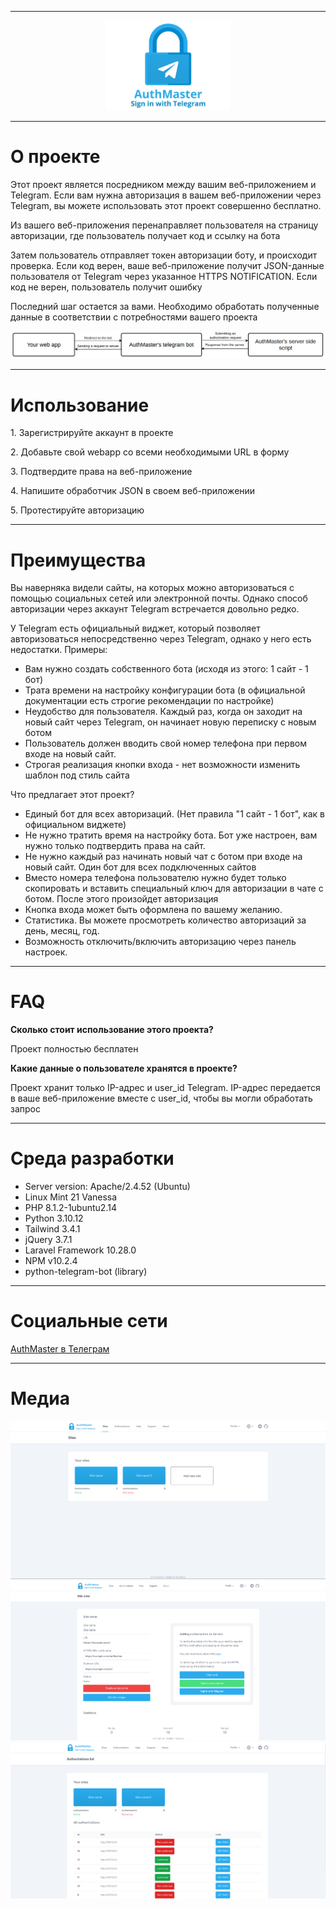 <hr>

<p align="center">
    <img src="https://github.com/VladimirKostikov/authmaster-telegram-authorization/blob/main/docs/logo.jpg?raw=true" width="200">
</p>

<hr>

<h1>О проекте</h1>

<p> Этот проект является посредником между вашим веб-приложением и Telegram. Если вам нужна авторизация в вашем веб-приложении через Telegram, вы можете использовать этот проект совершенно бесплатно.</p>

<p>Из вашего веб-приложения перенаправляет пользователя на страницу авторизации, где пользователь получает код и ссылку на бота</p>

<p>Затем пользователь отправляет токен авторизации боту, и происходит проверка. Если код верен, ваше веб-приложение получит JSON-данные пользователя от Telegram через указанное HTTPS NOTIFICATION. Если код не верен, пользователь получит ошибку</p>

<p>Последний шаг остается за вами. Необходимо обработать полученные данные в соответствии с потребностями вашего проекта</p>

<p align="center">
    <img src="https://github.com/VladimirKostikov/authmaster-telegram-authorization/blob/main/docs/scheme.png?raw=true">
</p>

<hr>

<h1>Использование</h1>

<p>1. Зарегистрируйте аккаунт в проекте</p>
<p>2. Добавьте свой webapp со всеми необходимыми URL в форму</p>
<p>3. Подтвердите права на веб-приложение</p> 
<p>4. Напишите обработчик JSON в своем веб-приложении</p> 
<p>5. Протестируйте авторизацию</p> 

<hr>


<h1>Преимущества</h1>



<p>
    Вы наверняка видели сайты, на которых можно авторизоваться с помощью социальных сетей или электронной почты. Однако способ авторизации через аккаунт Telegram встречается довольно редко.
</p>

<p>
    У Telegram есть официальный виджет, который позволяет авторизоваться непосредственно через Telegram, однако у него есть недостатки. Примеры:
</p>

- Вам нужно создать собственного бота (исходя из этого: 1 сайт - 1 бот)
- Трата времени на настройку конфигурации бота (в официальной документации есть строгие рекомендации по настройке)
- Неудобство для пользователя. Каждый раз, когда он заходит на новый сайт через Telegram, он начинает новую переписку с новым ботом
- Пользователь должен вводить свой номер телефона при первом входе на новый сайт.
- Строгая реализация кнопки входа - нет возможности изменить шаблон под стиль сайта

<p>Что предлагает этот проект? </p>

- Единый бот для всех авторизаций. (Нет правила "1 сайт - 1 бот", как в официальном виджете)
- Не нужно тратить время на настройку бота. Бот уже настроен, вам нужно только подтвердить права на сайт.
- Не нужно каждый раз начинать новый чат с ботом при входе на новый сайт. Один бот для всех подключенных сайтов
- Вместо номера телефона пользователю нужно будет только скопировать и вставить специальный ключ для авторизации в чате с ботом. После этого произойдет авторизация
- Кнопка входа может быть оформлена по вашему желанию.
- Статистика. Вы можете просмотреть количество авторизаций за день, месяц, год.
- Возможность отключить/включить авторизацию через панель настроек.

<hr>

<h1>FAQ</h1>

<b>Сколько стоит использование этого проекта?</b>

<p>Проект полностью бесплатен</p>

<b>Какие данные о пользователе хранятся в проекте?</b>

<p>Проект хранит только IP-адрес и user_id Telegram. IP-адрес передается в ваше веб-приложение вместе с user_id, чтобы вы могли обработать запрос</p>

<hr>

<h1>Среда разработки</h1>

- Server version: Apache/2.4.52 (Ubuntu)
- Linux Mint 21 Vanessa
- PHP 8.1.2-1ubuntu2.14
- Python 3.10.12
- Tailwind 3.4.1
- jQuery 3.7.1
- Laravel Framework 10.28.0
- NPM v10.2.4
- python-telegram-bot (library)

<hr>

<h1>Социальные сети</h1>

<p><a href="https://t.me/authmaster">AuthMaster в Телеграм</a></p>


<hr>

<h1>Медиа</h1>

<img src="https://github.com/VladimirKostikov/authmaster-telegram-authorization/blob/main/docs/screen1.png?raw=true">

<img src="https://github.com/VladimirKostikov/authmaster-telegram-authorization/blob/main/docs/screen2.png?raw=true">

<img src="https://github.com/VladimirKostikov/authmaster-telegram-authorization/blob/main/docs/screen3.png?raw=true">